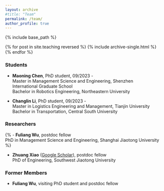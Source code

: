 ```yaml
---
layout: archive
#title: "Team"
permalink: /team/
author_profile: true
---
```


{% include base_path %}

{% for post in site.teaching reversed %}
  {% include archive-single.html %}
{% endfor %}


### Students

- **Maoning Chen**, PhD student, 09/2023 -  <br> Master in Management Science and Engineering, Shenzhen International Graduate School <br> Bachelor in Robotics Engineering, Northeastern University

- **Changlin Li**, PhD student, 09/2023 -  <br> Master in Logistics Engineering and Management, Tianjin University <br> Bachelor in Transportation, Central South University

### Researchers

{% - **Fuliang Wu**, postdoc fellow <br> PhD in Management Science and Engineering, Shanghai Jiaotong University %}
- **Zhuang Xiao** ([Google Scholar](https://scholar.google.de/citations?hl=en&user=ijnlwrYAAAAJ)), postdoc fellow <br> PhD of Engineering, Southwest Jiaotong University

### Former Members
- **Fuliang Wu**, visiting PhD student and postdoc fellow
